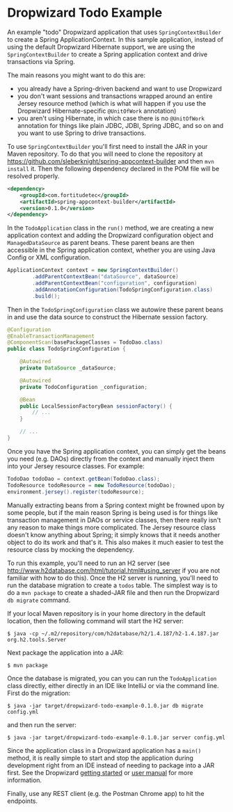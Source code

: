 # Dropwizard Todo Example

An example "todo" Dropwizard application that uses `SpringContextBuilder` to create a Spring ApplicationContext.
In this sample application, instead of using the default Dropwizard Hibernate support, we are using the
`SpringContextBuilder` to create a Spring application context and drive transactions via Spring.

The main reasons you might want to do this are:

* you already have a Spring-driven backend and want to use Dropwizard
* you don't want sessions and transactions wrapped around an entire Jersey resource method (which is what will
 happen if you use the Dropwizard Hibernate-specific `@UnitOfWork` annotation)
* you aren't using Hibernate, in which case there is no `@UnitOfWork` annotation for things like plain JDBC, JDBI,
Spring JDBC, and so on and you want to use Spring to drive transactions.

To use `SpringContextBuilder` you'll first need to install the JAR in your Maven repository. To do that you will need to
clone the repository at https://github.com/sleberknight/spring-appcontext-builder and then `mvn install` it.
Then the following dependency declared in the POM file will be resolved properly.

```xml
<dependency>
    <groupId>com.fortitudetec</groupId>
    <artifactId>spring-appcontext-builder</artifactId>
    <version>0.1.0</version>
</dependency>
```

In the `TodoApplication` class in the `run()` method, we are creating a new application context and adding the
Dropwizard configuration object and `ManagedDataSource` as parent beans. These parent beans are then accessible
in the Spring application context, whether you are using Java Config or XML configuration.

```java
ApplicationContext context = new SpringContextBuilder()
        .addParentContextBean("dataSource", dataSource)
        .addParentContextBean("configuration", configuration)
        .addAnnotationConfiguration(TodoSpringConfiguration.class)
        .build();
```

Then in the `TodoSpringConfiguration` class we autowire these parent beans in and use the data source to construct the
Hibernate session factory.

```java
@Configuration
@EnableTransactionManagement
@ComponentScan(basePackageClasses = TodoDao.class)
public class TodoSpringConfiguration {

    @Autowired
    private DataSource _dataSource;

    @Autowired
    private TodoConfiguration _configuration;

    @Bean
    public LocalSessionFactoryBean sessionFactory() {
        // ...
    }

    // ...
}
```

Once you have the Spring application context, you can simply get the beans you need (e.g. DAOs) directly from the
context and manually inject them into your Jersey resource classes. For example:

```java
TodoDao todoDao = context.getBean(TodoDao.class);
TodoResource todoResource = new TodoResource(todoDao);
environment.jersey().register(todoResource);
```

Manually extracting beans from a Spring context might be frowned upon by some people, but if the main reason Spring is
being used is for things like transaction management in DAOs or service classes, then there really isn't any reason to
make things more complicated. The Jersey resource class doesn't know anything about Spring; it simply knows that it
needs another object to do its work and that's it. This also makes it much easier to test the resource class by mocking
the dependency.

To run this example, you'll need to run an H2 server (see http://www.h2database.com/html/tutorial.html#using_server if
you are not familiar with how to do this). Once the H2 server is running, you'll need to run the database migration
to create a `todos` table. The simplest way is to do a `mvn package` to create a shaded-JAR file and then run the
Dropwizard `db migrate` command.

If your local Maven repository is in your home directory in the default location, then the following command will
start the H2 server:

```
$ java -cp ~/.m2/repository/com/h2database/h2/1.4.187/h2-1.4.187.jar org.h2.tools.Server
```

Next package the application into a JAR:

```
$ mvn package
```

Once the database is migrated, you can you can run the `TodoApplication` class
directly, either directly in an IDE like IntelliJ or via the command line. First do the migration:

```
$ java -jar target/dropwizard-todo-example-0.1.0.jar db migrate config.yml
```

and then run the server:

```
$ java -jar target/dropwizard-todo-example-0.1.0.jar server config.yml
```

Since the application class in a Dropwizard application has a `main()` method, it is really simple to start and stop
the application during development right from an IDE instead of needing to package into a JAR first. See the
Dropwizard [getting started](http://www.dropwizard.io/getting-started.html) or
[user manual](http://www.dropwizard.io/manual/index.html) for more information.

Finally, use any REST client (e.g. the Postman Chrome app) to hit the endpoints.
